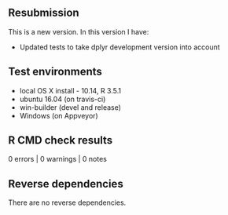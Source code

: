 ## Resubmission
This is a new version. In this version I have:

* Updated tests to take dplyr development version into account


## Test environments
* local OS X install - 10.14, R 3.5.1
* ubuntu 16.04 (on travis-ci)
* win-builder (devel and release)
* Windows (on Appveyor)

## R CMD check results

0 errors | 0 warnings | 0 notes


## Reverse dependencies

There are no reverse dependencies.

 
